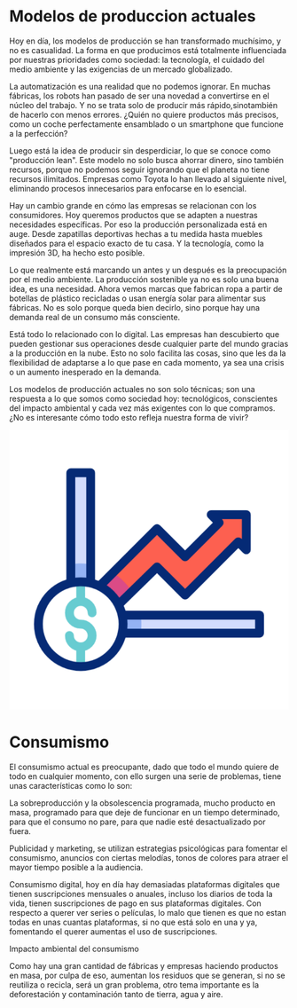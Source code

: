# Modelos de produccion actuales

Hoy en día, los modelos de producción se han transformado muchísimo, y no es casualidad. La forma en que producimos está totalmente influenciada por nuestras prioridades como sociedad: la tecnología, el cuidado del medio ambiente y las exigencias de un mercado globalizado.

La automatización es una realidad que no podemos ignorar. En muchas fábricas, los robots han pasado de ser una novedad a convertirse en el núcleo del trabajo. Y no se trata solo de producir más rápido,sinotambién de hacerlo con menos errores. ¿Quién no quiere productos más precisos, como un coche perfectamente ensamblado o un smartphone que funcione a la perfección?

Luego está la idea de producir sin desperdiciar, lo que se conoce como "producción lean". Este modelo no solo busca ahorrar dinero, sino también recursos, porque no podemos seguir ignorando que el planeta no tiene recursos ilimitados. Empresas como Toyota lo han llevado al siguiente nivel, eliminando procesos innecesarios para enfocarse en lo esencial.

Hay un cambio grande en cómo las empresas se relacionan con los consumidores. Hoy queremos productos que se adapten a nuestras necesidades específicas. Por eso la producción personalizada está en auge. Desde zapatillas deportivas hechas a tu medida hasta muebles diseñados para el espacio exacto de tu casa. Y la tecnología, como la impresión 3D, ha hecho esto posible.

Lo que realmente está marcando un antes y un después es la preocupación por el medio ambiente. La producción sostenible ya no es solo una buena idea, es una necesidad. Ahora vemos marcas que fabrican ropa a partir de botellas de plástico recicladas o usan energía solar para alimentar sus fábricas. No es solo porque queda bien decirlo, sino porque hay una demanda real de un consumo más consciente.

Está todo lo relacionado con lo digital. Las empresas han descubierto que pueden gestionar sus operaciones desde cualquier parte del mundo gracias a la producción en la nube. Esto no solo facilita las cosas, sino que les da la flexibilidad de adaptarse a lo que pase en cada momento, ya sea una crisis o un aumento inesperado en la demanda.

Los modelos de producción actuales no son solo técnicas; son una respuesta a lo que somos como sociedad hoy: tecnológicos, conscientes del impacto ambiental y cada vez más exigentes con lo que compramos. ¿No es interesante cómo todo esto refleja nuestra forma de vivir?

![si](img/si.gif)

# Consumismo

El consumismo actual es preocupante, dado que todo el mundo quiere de todo en cualquier momento, con ello surgen una serie de problemas, tiene unas características como lo son:

La sobreproducción y la obsolescencia programada, mucho producto en masa, programado para que deje de funcionar en un tiempo determinado, para que el consumo no pare, para que nadie esté desactualizado por fuera.

Publicidad y marketing, se utilizan estrategias psicológicas para fomentar el consumismo, anuncios con ciertas melodías, tonos de colores para atraer el mayor tiempo posible a la audiencia.

Consumismo digital, hoy en día hay demasiadas plataformas digitales que tienen suscripciones mensuales o anuales, incluso los diarios de toda la vida, tienen suscripciones de pago en sus plataformas digitales. Con respecto a querer ver series o películas, lo malo que tienen es que no estan todas en unas cuantas plataformas, si no que está solo en una y ya, fomentando el querer aumentas el uso de suscripciones.

Impacto ambiental del consumismo

Como hay una gran cantidad de fábricas y empresas haciendo productos en masa, por culpa de eso, aumentan los residuos que se generan, si no se reutiliza o recicla, será un gran problema, otro tema importante es la deforestación y contaminación tanto de tierra, agua y aire.




